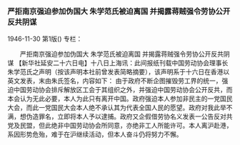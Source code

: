 ### 严拒南京强迫参加伪国大  朱学范氏被迫离国  并揭露蒋贼强令劳协公开反共阴谋

1946-11-30
第1版()
专栏：

　　严拒南京强迫参加伪国大
    朱学范氏被迫离国
    并揭露蒋贼强令劳协公开反共阴谋
    【新华社延安二十六日电】十八日上海讯：此间报纸刊载中国劳动协会理事长朱学范氏之声明（按该声明本社前曾发表简略摘要），该声明系于十六日在香港以英文发表，末由朱氏签名，内容如下：
    由于政府不断企图摧毁劳工界的统一，强迫中国劳动协会排斥解放区工会于其组织之外，并强迫中国劳动协会公开反共，而本会认为无此必要，本人为此只有离开中国。政府强迫本人参加非民主的一党国民大会，而此一党国民大会本人绝不承认其为代表全国人民的愿望。政府对我此举不满，想伪造罪名，立即将本人予以逮捕。政府又企假借劳协名义发表一公告反对共党及民盟，但此绝非中国劳动协会所同意，亦绝非工人所能许可。本人离沪赴港，系因形势危殆，难于在沪继续活动，但本人奋斗仍将努力不懈。
